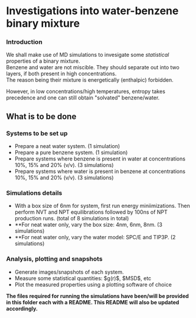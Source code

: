 <h1> Investigations into water-benzene binary mixture </h1>

<h3> Introduction </h3>

We shall make use of MD simulations to invesigate some *statistical* properties of a binary mixture.<br>
Benzene and water are not miscible. They should separate out into two layers, if both present in high concentrations.<br>
The reason being their mixture is energetically (enthalpic) forbidden. 

However, in low concentrations/high temperatures, entropy takes precedence and one can still obtain "solvated" benzene/water.

<h2> What is to be done </h2>

<h3> Systems to be set up </h3>
 <ul>
  <li> Prepare a neat water system. (1 simulation) </li>
  <li> Prepare a pure benzene system. (1 simulation) </li>
  <li> Prepare systems where benzene is present in water at concentrations 10%, 15% and 20% (v/v). (3 simulations) </li>
  <li> Prepare systems where water is present in benzene at concentrations 10%, 15% and 20% (v/v). (3 simulations) </li>
 </ul>

<h3> Simulations details </h3>
 <ul>
  <li> With a box size of 6nm for system, first run energy miniimizations. Then perform NVT and NPT equilibrations followed by 100ns of NPT production runs. (total of 8 simulations in total) </li>
  <li> **For neat water only, vary the box size: 4nm, 6nm, 8nm. (3 simulations)
  <li> **For neat water only, vary the water model: SPC/E and TIP3P. (2 simulations)
 </ul>
 
<h3> Analysis, plotting and snapshots </h3>
 <ul>
  <li> Generate images/snapshots of each system. </li>
  <li> Measure some statistical quantities: $g(r)$, $MSD$, etc </li>
  <li> Plot the measured properties using a plotting software of choice </li>
 </ul>

**The files required for running the simulations have been/will be provided in this folder each with a README. This README will also be updated accordingly.**<br>
